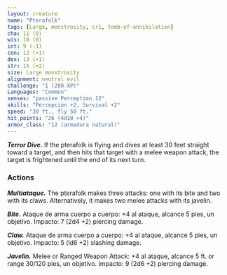 ```yaml
---
layout: creature
name: "Pterafolk"
tags: [Large, monstrosity, cr1, tomb-of-annihilation]
cha: 11 (0)
wis: 10 (0)
int: 9 (-1)
con: 12 (+1)
dex: 13 (+1)
str: 15 (+2)
size: Large monstrosity
alignment: neutral evil
challenge: "1 (200 XP)"
Languages: "Common"
senses: "passive Perception 12"
skills: "Percepción +2, Survival +2"
speed: "30 ft., fly 50 ft."
hit_points: "26 (4d10 +4)"
armor_class: "12 (armadura natural)"
---
```


***Terror Dive.*** If the pterafolk is flying and dives at least 30 feet straight toward a target, and then hits that target with a melee weapon attack, the target is frightened until the end of its next turn.

### Actions

***Multiataque.*** The pterafolk makes three attacks: one with its bite and two with its claws. Alternatively, it makes two melee attacks with its javelin.

***Bite.*** Ataque de arma cuerpo a cuerpo: +4 al ataque, alcance 5 pies, un objetivo. Impacto: 7 (2d4 +2) piercing damage.

***Claw.*** Ataque de arma cuerpo a cuerpo: +4 al ataque, alcance 5 pies, un objetivo. Impacto: 5 (ld6 +2) slashing damage.

***Javelin.*** Melee or Ranged Weapon Attack: +4 al ataque, alcance 5 ft. or range 30/120 pies, un objetivo. Impacto: 9 (2d6 +2) piercing damage.
